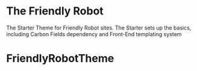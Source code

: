 # The Friendly Robot

The Starter Theme for Friendly Robot sites. The Starter sets up the basics, including Carbon Fields dependency and Front-End templating system
# FriendlyRobotTheme
